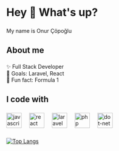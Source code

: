 <h1 align="left">Hey 👋 What's up?</h1>

###

<p align="left">My name is Onur Çöpoğlu</p>

###

<h2 align="left">About me</h2>

###

<p align="left">✨ Full Stack Developer<br>🎯 Goals: Laravel, React<br>🎲 Fun fact: Formula 1</p>

###

<h2 align="left">I code with</h2>

###

<div align="left">
  <img src="https://cdn.jsdelivr.net/gh/devicons/devicon/icons/javascript/javascript-original.svg" height="40" alt="javascript logo"  />
  <img width="12" />
  <img src="https://cdn.jsdelivr.net/gh/devicons/devicon/icons/react/react-original.svg" height="40" alt="react logo"  />
  <img width="12" />
  <img src="https://laravel.com/img/logomark.min.svg" height="40" alt="laravel logo"  />
  <img width="12" />
  <img src="https://cdn.jsdelivr.net/gh/devicons/devicon/icons/php/php-original.svg" height="40" alt="php logo"  />
  <img width="12" />
  <img src="https://upload.wikimedia.org/wikipedia/commons/thumb/7/7d/Microsoft_.NET_logo.svg/128px-Microsoft_.NET_logo.svg.png" height="40" alt="dot-net logo"  />
</div>

###


[![Top Langs](https://github-readme-stats.vercel.app/api/top-langs/?username=pylapp&layout=compact)](https://github.com/onurcpgl/github-readme-stats)

